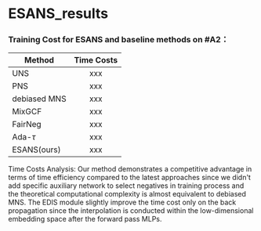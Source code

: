 # ESANS_results

### Training Cost for ESANS and baseline methods on #A2：
| Method   |      Time Costs      |
|----------|:-------------:|
| UNS |  xxx | 
| PNS |    xxx   |
| debiased MNS | xxx | 
| MixGCF | xxx | 
| FairNeg | xxx | 
| Ada-$\tau$ | xxx | 
| ESANS(ours) | xxx | 

Time Costs Analysis:
Our method demonstrates a competitive advantage in terms of time efficiency compared to the latest approaches since we didn't add specific auxiliary network to select negatives in training process and the theoretical computational complexity is almost equivalent to debiased MNS. The EDIS module slightly improve the time cost only on the back propagation since the interpolation is conducted within the low-dimensional embedding space after the forward pass MLPs.
